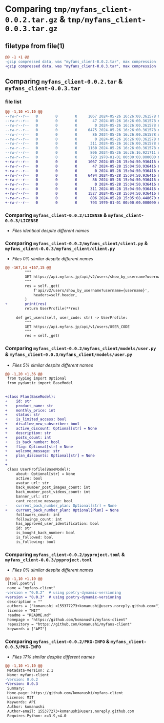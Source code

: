 # Comparing `tmp/myfans_client-0.0.2.tar.gz` & `tmp/myfans_client-0.0.3.tar.gz`

## filetype from file(1)

```diff
@@ -1 +1 @@
-gzip compressed data, was "myfans_client-0.0.2.tar", max compression
+gzip compressed data, was "myfans_client-0.0.3.tar", max compression
```

## Comparing `myfans_client-0.0.2.tar` & `myfans_client-0.0.3.tar`

### file list

```diff
@@ -1,10 +1,10 @@
--rw-r--r--   0        0        0     1067 2024-05-26 16:26:00.361578 myfans_client-0.0.2/LICENSE
--rw-r--r--   0        0        0       47 2024-05-26 16:26:00.361578 myfans_client-0.0.2/README.md
--rw-r--r--   0        0        0        0 2024-05-26 16:26:00.361578 myfans_client-0.0.2/myfans_client/__init__.py
--rw-r--r--   0        0        0     6475 2024-05-26 16:26:00.361578 myfans_client-0.0.2/myfans_client/client.py
--rw-r--r--   0        0        0       86 2024-05-26 16:26:00.361578 myfans_client-0.0.2/myfans_client/exceptions.py
--rw-r--r--   0        0        0        0 2024-05-26 16:26:00.361578 myfans_client-0.0.2/myfans_client/models/__init__.py
--rw-r--r--   0        0        0      311 2024-05-26 16:26:00.361578 myfans_client-0.0.2/myfans_client/models/follow.py
--rw-r--r--   0        0        0     1160 2024-05-26 16:26:00.361578 myfans_client-0.0.2/myfans_client/models/user.py
--rw-r--r--   0        0        0      806 2024-05-26 16:26:16.921711 myfans_client-0.0.2/pyproject.toml
--rw-r--r--   0        0        0      793 1970-01-01 00:00:00.000000 myfans_client-0.0.2/PKG-INFO
+-rw-r--r--   0        0        0     1067 2024-05-28 15:04:50.936416 myfans_client-0.0.3/LICENSE
+-rw-r--r--   0        0        0       47 2024-05-28 15:04:50.936416 myfans_client-0.0.3/README.md
+-rw-r--r--   0        0        0        0 2024-05-28 15:04:50.936416 myfans_client-0.0.3/myfans_client/__init__.py
+-rw-r--r--   0        0        0     6494 2024-05-28 15:04:50.936416 myfans_client-0.0.3/myfans_client/client.py
+-rw-r--r--   0        0        0       86 2024-05-28 15:04:50.936416 myfans_client-0.0.3/myfans_client/exceptions.py
+-rw-r--r--   0        0        0        0 2024-05-28 15:04:50.936416 myfans_client-0.0.3/myfans_client/models/__init__.py
+-rw-r--r--   0        0        0      311 2024-05-28 15:04:50.936416 myfans_client-0.0.3/myfans_client/models/follow.py
+-rw-r--r--   0        0        0     1527 2024-05-28 15:04:50.936416 myfans_client-0.0.3/myfans_client/models/user.py
+-rw-r--r--   0        0        0      806 2024-05-28 15:05:08.448670 myfans_client-0.0.3/pyproject.toml
+-rw-r--r--   0        0        0      793 1970-01-01 00:00:00.000000 myfans_client-0.0.3/PKG-INFO
```

### Comparing `myfans_client-0.0.2/LICENSE` & `myfans_client-0.0.3/LICENSE`

 * *Files identical despite different names*

### Comparing `myfans_client-0.0.2/myfans_client/client.py` & `myfans_client-0.0.3/myfans_client/client.py`

 * *Files 0% similar despite different names*

```diff
@@ -167,14 +167,15 @@
         """
         GET https://api.myfans.jp/api/v2/users/show_by_username?username=USERNAME
         """
         res = self._get(
             f'api/v2/users/show_by_username?username={username}',
             headers=self.header,
         )
+        print(res)
         return UserProfile(**res)
 
     def get_users(self, user_code: str) -> UserProfile:
         """
         GET https://api.myfans.jp/api/v1/users/USER_CODE
         """
         res = self._get(
```

### Comparing `myfans_client-0.0.2/myfans_client/models/user.py` & `myfans_client-0.0.3/myfans_client/models/user.py`

 * *Files 5% similar despite different names*

```diff
@@ -1,20 +1,36 @@
 from typing import Optional
 from pydantic import BaseModel
 
 
+class Plan(BaseModel):
+    id: str
+    product_name: str
+    monthly_price: int
+    status: str
+    is_limited_access: bool
+    disallow_new_subscriber: bool
+    active_discount: Optional[str] = None
+    description: str
+    posts_count: int
+    is_back_number: bool
+    flag: Optional[str] = None
+    welcome_message: str
+    plan_discounts: Optional[str] = None
+
+
 class UserProfile(BaseModel):
     about: Optional[str] = None
     active: bool
     avatar_url: str
     back_number_post_images_count: int
     back_number_post_videos_count: int
     banner_url: str
     cant_receive_message: bool
-    current_back_number_plan: Optional[str] = None
+    current_back_number_plan: Optional[Plan] = None
     followers_count: int
     followings_count: int
     has_approved_user_identification: bool
     id: str
     is_bought_back_number: bool
     is_followed: bool
     is_following: bool
```

### Comparing `myfans_client-0.0.2/pyproject.toml` & `myfans_client-0.0.3/pyproject.toml`

 * *Files 0% similar despite different names*

```diff
@@ -1,10 +1,10 @@
 [tool.poetry]
 name = "myfans-client"
-version = "0.0.2"  # using poetry-dynamic-versioning
+version = "0.0.3"  # using poetry-dynamic-versioning
 description = ""
 authors = ["komanushi <155377273+komanushi@users.noreply.github.com>"]
 license = "MIT"
 readme = "README.md"
 homepage = "https://github.com/komanushi/myfans-client"
 repository = "https://github.com/komanushi/myfans-client"
 keywords = ["API"]
```

### Comparing `myfans_client-0.0.2/PKG-INFO` & `myfans_client-0.0.3/PKG-INFO`

 * *Files 17% similar despite different names*

```diff
@@ -1,10 +1,10 @@
 Metadata-Version: 2.1
 Name: myfans-client
-Version: 0.0.2
+Version: 0.0.3
 Summary: 
 Home-page: https://github.com/komanushi/myfans-client
 License: MIT
 Keywords: API
 Author: komanushi
 Author-email: 155377273+komanushi@users.noreply.github.com
 Requires-Python: >=3.9,<4.0
```

